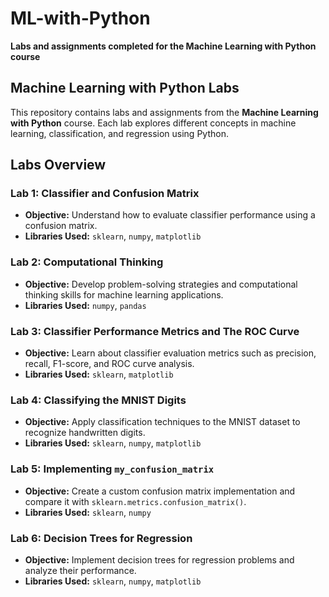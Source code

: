 # ML-with-Python
**Labs and assignments completed for the Machine Learning with Python course**

## Machine Learning with Python Labs

This repository contains labs and assignments from the **Machine Learning with Python** course. Each lab explores different concepts in machine learning, classification, and regression using Python.

## Labs Overview

### **Lab 1: Classifier and Confusion Matrix**
- **Objective:** Understand how to evaluate classifier performance using a confusion matrix.  
- **Libraries Used:** `sklearn`, `numpy`, `matplotlib`

### **Lab 2: Computational Thinking**
- **Objective:** Develop problem-solving strategies and computational thinking skills for machine learning applications.  
- **Libraries Used:** `numpy`, `pandas`

### **Lab 3: Classifier Performance Metrics and The ROC Curve**
- **Objective:** Learn about classifier evaluation metrics such as precision, recall, F1-score, and ROC curve analysis.  
- **Libraries Used:** `sklearn`, `matplotlib`

### **Lab 4: Classifying the MNIST Digits**
- **Objective:** Apply classification techniques to the MNIST dataset to recognize handwritten digits.  
- **Libraries Used:** `sklearn`, `numpy`, `matplotlib`

### **Lab 5: Implementing `my_confusion_matrix`**
- **Objective:** Create a custom confusion matrix implementation and compare it with `sklearn.metrics.confusion_matrix()`.  
- **Libraries Used:** `sklearn`, `numpy`

### **Lab 6: Decision Trees for Regression**
- **Objective:** Implement decision trees for regression problems and analyze their performance.  
- **Libraries Used:** `sklearn`, `numpy`, `matplotlib`
